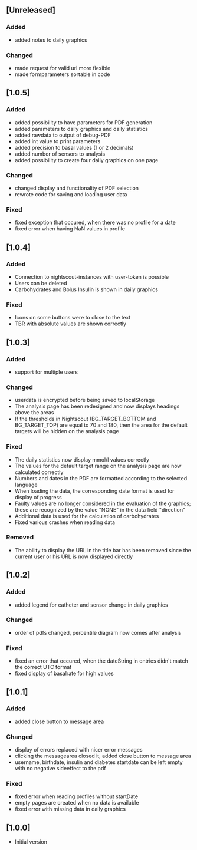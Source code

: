 ## [Unreleased]
### Added
- added notes to daily graphics

### Changed
- made request for valid url more flexible
- made formparameters sortable in code

## [1.0.5]
### Added
- added possibility to have parameters for PDF generation
- added parameters to daily graphics and daily statistics
- added rawdata to output of debug-PDF
- added int value to print parameters
- added precision to basal values (1 or 2 decimals) 
- added number of sensors to analysis
- added possibility to create four daily graphics on one page

### Changed
- changed display and functionality of PDF selection
- rewrote code for saving and loading user data

### Fixed
- fixed exception that occured, when there was no profile for a date
- fixed error when having NaN values in profile

## [1.0.4]
### Added
- Connection to nightscout-instances with user-token is possible
- Users can be deleted
- Carbohydrates and Bolus Insulin is shown in daily graphics

### Fixed
- Icons on some buttons were to close to the text
- TBR with absolute values are shown correctly

## [1.0.3]
### Added
- support for multiple users 

### Changed
- userdata is encrypted before being saved to localStorage
- The analysis page has been redesigned and now displays headings above the areas
- If the thresholds in Nightscout (BG_TARGET_BOTTOM and BG_TARGET_TOP) are equal to 70 and 180, then the area for the default targets will be hidden on the analysis page 

### Fixed
- The daily statistics now display mmol/l values ​​correctly
- The values ​​for the default target range on the analysis page are now calculated correctly
- Numbers and dates in the PDF are formatted according to the selected language
- When loading the data, the corresponding date format is used for display of progress
- Faulty values ​​are no longer considered in the evaluation of the graphics; these are recognized by the value "NONE" in the data field "direction"
- Additional data is used for the calculation of carbohydrates
- Fixed various crashes when reading data

### Removed
- The ability to display the URL in the title bar has been removed since the current user or his URL is now displayed directly

## [1.0.2]
### Added
- added legend for catheter and sensor change in daily graphics

### Changed
- order of pdfs changed, percentile diagram now comes after analysis

### Fixed
- fixed an error that occured, when the dateString in entries didn't match the correct UTC format
- fixed display of basalrate for high values

## [1.0.1]
### Added
- added close button to message area

### Changed
- display of errors replaced with nicer error messages
- clicking the messagearea closed it, added close button to message area
- username, birthdate, insulin and diabetes startdate can be left empty with no negative sideeffect to the pdf

### Fixed
- fixed error when reading profiles without startDate
- empty pages are created when no data is available
- fixed error with missing data in daily graphics

## [1.0.0]
- Initial version
